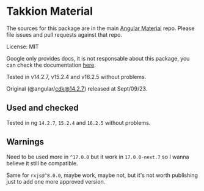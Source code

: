 # Takkion Material

The sources for this package are in the main [Angular Material](https://github.com/angular/components) repo. Please file issues and pull requests against that repo.

License: MIT

Google only provides docs, it is not responsable about this package, you can check the documentation [here](https://v14.material.angular.io/).

Tested in v14.2.7, v15.2.4 and v16.2.5 without problems.

Original (@angular/cdk@14.2.7) released at Sept/09/23.

## Used and checked

Tested in ng `14.2.7`, `15.2.4` and `16.2.5` without problems.

## Warnings

Need to be used more in `^17.0.0` but it work in `17.0.0-next.7` so I wanna believe it still be compatible.

Same for `rxjs@^8.0.0`, maybe work, maybe not, but it's not worth publishing just to add one more approved version.
